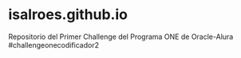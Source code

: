 # isalroes.github.io
Repositorio del Primer Challenge del Programa ONE de Oracle-Alura
#challengeonecodificador2
